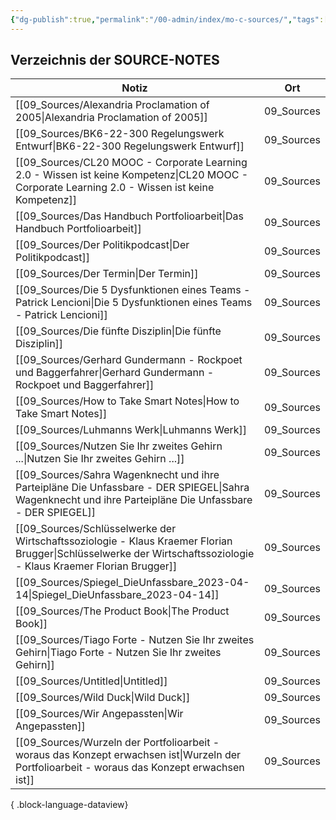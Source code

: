 ```yaml
---
{"dg-publish":true,"permalink":"/00-admin/index/mo-c-sources/","tags":["class/index"],"noteIcon":""}
---
```


 
## Verzeichnis der SOURCE-NOTES

| Notiz                                                                                                                                                                | Ort        |
| -------------------------------------------------------------------------------------------------------------------------------------------------------------------- | ---------- |
| [[09_Sources/Alexandria Proclamation of 2005\|Alexandria Proclamation of 2005]]                                                                                   | 09_Sources |
| [[09_Sources/BK6-22-300 Regelungswerk Entwurf\|BK6-22-300 Regelungswerk Entwurf]]                                                                                 | 09_Sources |
| [[09_Sources/CL20 MOOC - Corporate Learning 2.0 - Wissen ist keine Kompetenz\|CL20 MOOC - Corporate Learning 2.0 - Wissen ist keine Kompetenz]]                   | 09_Sources |
| [[09_Sources/Das Handbuch Portfolioarbeit\|Das Handbuch Portfolioarbeit]]                                                                                         | 09_Sources |
| [[09_Sources/Der Politikpodcast\|Der Politikpodcast]]                                                                                                             | 09_Sources |
| [[09_Sources/Der Termin\|Der Termin]]                                                                                                                             | 09_Sources |
| [[09_Sources/Die 5 Dysfunktionen eines Teams - Patrick Lencioni\|Die 5 Dysfunktionen eines Teams - Patrick Lencioni]]                                             | 09_Sources |
| [[09_Sources/Die fünfte Disziplin\|Die fünfte Disziplin]]                                                                                                         | 09_Sources |
| [[09_Sources/Gerhard Gundermann - Rockpoet und Baggerfahrer\|Gerhard Gundermann - Rockpoet und Baggerfahrer]]                                                     | 09_Sources |
| [[09_Sources/How to Take Smart Notes\|How to Take Smart Notes]]                                                                                                   | 09_Sources |
| [[09_Sources/Luhmanns Werk\|Luhmanns Werk]]                                                                                                                       | 09_Sources |
| [[09_Sources/Nutzen Sie Ihr zweites Gehirn ...\|Nutzen Sie Ihr zweites Gehirn ...]]                                                                               | 09_Sources |
| [[09_Sources/Sahra Wagenknecht und ihre Parteipläne Die Unfassbare - DER SPIEGEL\|Sahra Wagenknecht und ihre Parteipläne Die Unfassbare - DER SPIEGEL]]           | 09_Sources |
| [[09_Sources/Schlüsselwerke der Wirtschaftssoziologie - Klaus Kraemer Florian Brugger\|Schlüsselwerke der Wirtschaftssoziologie - Klaus Kraemer Florian Brugger]] | 09_Sources |
| [[09_Sources/Spiegel_DieUnfassbare_2023-04-14\|Spiegel_DieUnfassbare_2023-04-14]]                                                                                 | 09_Sources |
| [[09_Sources/The Product Book\|The Product Book]]                                                                                                                 | 09_Sources |
| [[09_Sources/Tiago Forte - Nutzen Sie Ihr zweites Gehirn\|Tiago Forte - Nutzen Sie Ihr zweites Gehirn]]                                                           | 09_Sources |
| [[09_Sources/Untitled\|Untitled]]                                                                                                                                 | 09_Sources |
| [[09_Sources/Wild Duck\|Wild Duck]]                                                                                                                               | 09_Sources |
| [[09_Sources/Wir Angepassten\|Wir Angepassten]]                                                                                                                   | 09_Sources |
| [[09_Sources/Wurzeln der Portfolioarbeit - woraus das Konzept erwachsen ist\|Wurzeln der Portfolioarbeit - woraus das Konzept erwachsen ist]]                     | 09_Sources |

{ .block-language-dataview}


